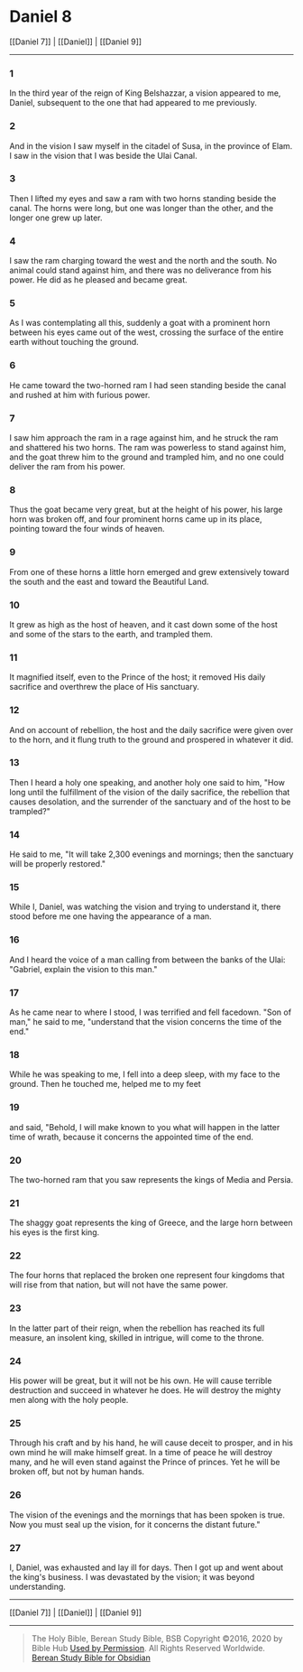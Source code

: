 # Daniel 8

[[Daniel 7]] | [[Daniel]] | [[Daniel 9]]

---

### 1
In the third year of the reign of King Belshazzar, a vision appeared to me, Daniel, subsequent to the one that had appeared to me previously.

### 2
And in the vision I saw myself in the citadel of Susa, in the province of Elam. I saw in the vision that I was beside the Ulai Canal.

### 3
Then I lifted my eyes and saw a ram with two horns standing beside the canal. The horns were long, but one was longer than the other, and the longer one grew up later.

### 4
I saw the ram charging toward the west and the north and the south. No animal could stand against him, and there was no deliverance from his power. He did as he pleased and became great.

### 5
As I was contemplating all this, suddenly a goat with a prominent horn between his eyes came out of the west, crossing the surface of the entire earth without touching the ground.

### 6
He came toward the two-horned ram I had seen standing beside the canal and rushed at him with furious power.

### 7
I saw him approach the ram in a rage against him, and he struck the ram and shattered his two horns. The ram was powerless to stand against him, and the goat threw him to the ground and trampled him, and no one could deliver the ram from his power.

### 8
Thus the goat became very great, but at the height of his power, his large horn was broken off, and four prominent horns came up in its place, pointing toward the four winds of heaven.

### 9
From one of these horns a little horn emerged and grew extensively toward the south and the east and toward the Beautiful Land.

### 10
It grew as high as the host of heaven, and it cast down some of the host and some of the stars to the earth, and trampled them.

### 11
It magnified itself, even to the Prince of the host; it removed His daily sacrifice and overthrew the place of His sanctuary.

### 12
And on account of rebellion, the host and the daily sacrifice were given over to the horn, and it flung truth to the ground and prospered in whatever it did.

### 13
Then I heard a holy one speaking, and another holy one said to him, "How long until the fulfillment of the vision of the daily sacrifice, the rebellion that causes desolation, and the surrender of the sanctuary and of the host to be trampled?"

### 14
He said to me, "It will take 2,300 evenings and mornings; then the sanctuary will be properly restored."

### 15
While I, Daniel, was watching the vision and trying to understand it, there stood before me one having the appearance of a man.

### 16
And I heard the voice of a man calling from between the banks of the Ulai: "Gabriel, explain the vision to this man."

### 17
As he came near to where I stood, I was terrified and fell facedown. "Son of man," he said to me, "understand that the vision concerns the time of the end."

### 18
While he was speaking to me, I fell into a deep sleep, with my face to the ground. Then he touched me, helped me to my feet

### 19
and said, "Behold, I will make known to you what will happen in the latter time of wrath, because it concerns the appointed time of the end.

### 20
The two-horned ram that you saw represents the kings of Media and Persia.

### 21
The shaggy goat represents the king of Greece, and the large horn between his eyes is the first king.

### 22
The four horns that replaced the broken one represent four kingdoms that will rise from that nation, but will not have the same power.

### 23
In the latter part of their reign, when the rebellion has reached its full measure, an insolent king, skilled in intrigue, will come to the throne.

### 24
His power will be great, but it will not be his own. He will cause terrible destruction and succeed in whatever he does. He will destroy the mighty men along with the holy people.

### 25
Through his craft and by his hand, he will cause deceit to prosper, and in his own mind he will make himself great. In a time of peace he will destroy many, and he will even stand against the Prince of princes. Yet he will be broken off, but not by human hands.

### 26
The vision of the evenings and the mornings that has been spoken is true. Now you must seal up the vision, for it concerns the distant future."

### 27
I, Daniel, was exhausted and lay ill for days. Then I got up and went about the king's business. I was devastated by the vision; it was beyond understanding.

---

[[Daniel 7]] | [[Daniel]] | [[Daniel 9]]

---

> The Holy Bible, Berean Study Bible, BSB
> Copyright &copy;2016, 2020 by Bible Hub
> [Used by Permission](https://berean.bible/terms.htm). All Rights Reserved Worldwide.
> [Berean Study Bible for Obsidian](https://github.com/gapmiss/berean-study-bible-for-obsidian)

